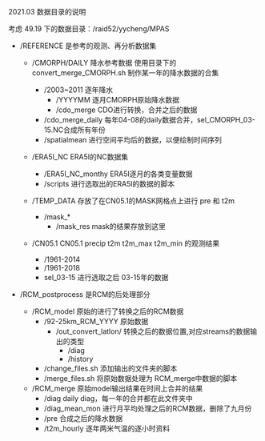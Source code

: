 2021.03 数据目录的说明

考虑 49.19 下的数据目录：/raid52/yycheng/MPAS


- /REFERENCE 是参考的观测、再分析数据集
    - /CMORPH/DAILY    降水参考数据  使用目录下的 convert_merge_CMORPH.sh 制作某一年的降水数据的合集
        - /2003~2011       逐年降水
            - /YYYYMM      逐月CMORPH原始降水数据
            - /cdo_merge   CDO进行转换，合并之后的数据
        - /cdo_merge_daily  每年04-08的daily数据合并，sel_CMORPH_03-15.NC合成所有年份
        - /spatialmean      进行空间平均后的数据，以便绘制时间序列

    - /ERA5I_NC                   ERA5I的NC数据集
        - /ERA5I_NC_monthy        ERA5I逐月的各类变量数据
        - /scripts                进行选取出的ERA5I的数据的脚本

    - /TEMP_DATA                  存放了在CN05.1的MASK网格点上进行 pre 和 t2m
        - /mask_*
            - /mask_res           mask的结果存放到这里

    - /CN05.1   CN05.1 precip t2m t2m_max t2m_min 的观测结果
        - /1961-2014
        - /1961-2018
        - sel_03-15 进行选取之后 03-15年的数据

- /RCM_postprocess 是RCM的后处理部分
    - /RCM_model                       原始的进行了转换之后的RCM数据
        - /92-25km_RCM_YYYY            原始数据
            - /out_convert_latlon/     转换之后的数据位置,对应streams的数据输出的类型
                - /diag
                - /history
        - /change_files.sh             添加输出的文件夹的脚本
        - /merge_files.sh              将原始数据处理为 RCM_merge中数据的脚本
    - /RCM_merge                       原始model输出结果在时间上合并的结果
        - /diag                        daily diag，每一年的合并都在此文件夹中
        - /diag_mean_mon               进行月平均处理之后的RCM数据，删除了九月份
        - /pre                         合成之后的降水数据
        - /t2m_hourly                  逐年两米气温的逐小时资料